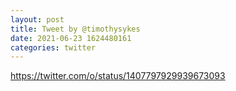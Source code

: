 ```yaml
--- 
layout: post 
title: Tweet by @timothysykes 
date: 2021-06-23 1624480161 
categories: twitter 
--- 
```

https://twitter.com/o/status/1407797929939673093